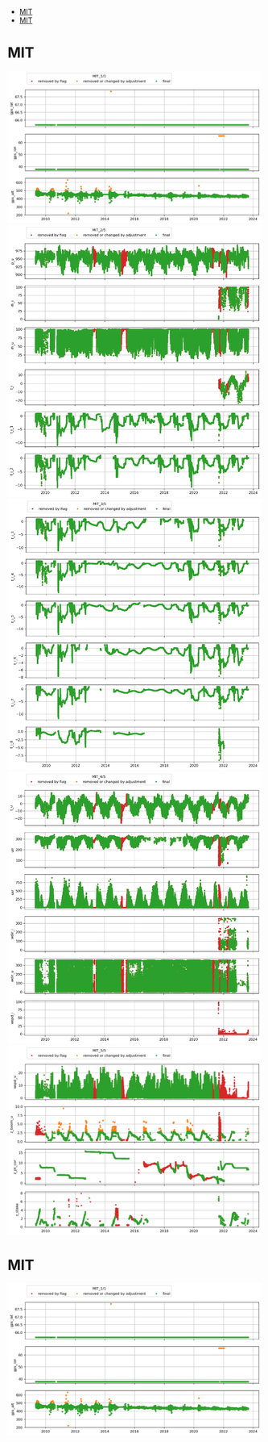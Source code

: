 * [MIT](#s1)
* [MIT](#s2)
# <a id='s1' />MIT
![](../figures/flags_20240424/MIT_0.png)
![](../figures/flags_20240424/MIT_1.png)
![](../figures/flags_20240424/MIT_2.png)
![](../figures/flags_20240424/MIT_3.png)
![](../figures/flags_20240424/MIT_4.png)
 
# <a id='s2' />MIT
![](../figures/flags_20240424/MIT_0.png)
 
